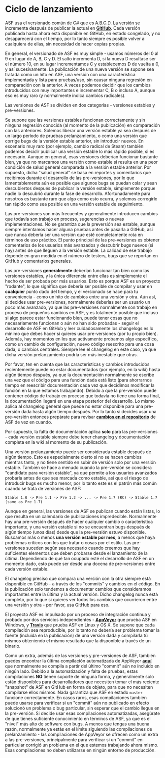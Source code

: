 # Ciclo de lanzamiento

ASF usa el versionado común de C# que es A.B.C.D. La versión se incrementa después de publicar la actual en **[GitHub](https://github.com/JustArchiNET/ArchiSteamFarm/releases)**. Cada versión publicada hasta ahora está disponible en GitHub, en estado congelado, y no desaparecerá con el tiempo, por lo tanto siempre es posible volver a cualquiera de ellas, sin necesidad de hacer copias propias.

En general, el versionado de ASF es muy simple - usamos números del 0 al 9 en lugar de A, B, C y D. El salto incrementa D, si la nueva D resultase ser el número 10, en su lugar incrementamos C y establecemos D de vuelta a 0, y así sucesivamente. La publicación de una nueva versión se supone sea tratada como un hito en ASF, una versión con una característica implementada y lista para pruebas/uso, sin causar ninguna regresión en comparación con la anterior. A veces podemos decidir que los cambios introducidos con muy importantes e incrementar C, B o incluso A, aunque eso es muy raro (y normalmente indica cambios radicales).

Las versiones de ASF se dividen en dos categorías - versiones estables y pre-versiones.

Se supone que las versiones estables funcionan correctamente y sin ninguna regresión conocida (al momento de la publicación) en comparación con las anteriores. Solemos liberar una versión estable ya sea después de un largo período de pruebas prelanzamiento, o como una versión que corrige bugs de la versión estable anterior, sin introducir nuevos. En escenario muy raro (por ejemplo, cambio radical de Steam) también podemos decidir publicar una versión estable lo más rápido posible, si es necesario. Aunque en general, esas versiones deberían funcionar bastante bien, ya que no marcamos una versión como estable si resulta en una peor condición de salud general comparada a la versión estable anterior. Por supuesto, dicha "salud general" se basa en reportes y comentarios que recibimos durante el desarrollo de las pre-versiones, por lo que lamentablemente aún es posible que algunos bugs se puedan colar y sean descubiertos después de publicar la versión estable, simplemente porque nadie lo descubrió durante la fase de desarrollo. Afortunadamente para nosotros es bastante raro que algo como esto ocurra, y solemos corregirlo tan rápido como sea posible en una versión estable de seguimiento.

Las pre-versiones son más frecuentes y generalmente introducen cambios que todavía son trabajo en proceso, sugerencias o nuevas implementaciones. No se garantiza que la preversión sea estable, aunque siempre intentamos hacer alguna pruebas antes de pasarla a GitHub, así que nunca debería ser una versión que esté completamente rota en términos de uso práctico. El punto principal de las pre-versiones es obtener comentarios de los usuarios más avanzados y descubrir bugs nuevos (si hay) antes de que lleguen a la versión estable. La calidad de ese trabajo depende en gran medida en el número de testers, bugs que se reportan en GitHub y comentarios generales.

Las pre-versiones **generalmente** deberían funcionar tan bien como las versiones estables, y la única diferencia entre ellas es simplemente el hecho de ser probada por más usuarios. Esto es porque ASF es un proyecto "rodante", lo que significa que debería ser posible de compilar y usar en **cualquier** punto dado del tiempo, y el versionado se hace para tu conveniencia - como un hito de cambios entre una versión y otra. Aún así, si decides usar pre-versiones, normalmente deberías ser un usuario un poco más avanzado, ya que las pre-versiones normalmente son trabajo en proceso de pequeños cambios en ASF, y es totalmente posible que incluso si algo parece estar funcionando bien, puede tener cosas que no necesariamente funcionan o aún no han sido probadas - seguir el desarrollo de ASF en GitHub y leer cuidadosamente los changelogs es lo mínimo que debes hacer si quieres usar pre-versiones (por tu propio bien). Además, hay momentos en los que activamente probamos algo específico, como un cambio de configuración, nuevo código reescrito para una cosa dada, o cambios centrales. Siempre lee el changelog en este caso, ya que dicha versión prelanzamiento podría ser más inestable que otras.

Por favor, ten en cuenta que las características y cambios introducidos recientemente puede no estar documentados (por ejemplo, en la wiki) hasta algún tiempo después, ya que la documentación normalmente se escribe una vez que el código para una función dada está listo (para ahorrarnos tiempo en reescribir documentación cada vez que decidimos modificar la función en la que estamos trabajando). Debido a que la pre-versión puede contener código de trabajo en proceso que todavía no tiene una forma final, la documentación llegará en una etapa posterior del desarrollo. Lo mismo aplica al changelog general que puede no estar disponible para una pre-versión dada hasta algún tiempo después. Por lo tanto si decides usar una pre-versión entonces prepárate para revisar **[cambios en el repositorio](https://github.com/JustArchiNET/ArchiSteamFarm/commits/master)** de ASF de vez en cuando.

Por supuesto, la falta de documentación aplica **solo** para las pre-versiones - cada versión estable siempre debe tener changelog y documentación completa en la wiki al momento de su publicación.

Una versión prelanzamiento puede ser considerada estable después de algún tiempo. Esto es especialmente cierto si no se hacen cambios mientras tanto, y no tiene sentido en subir de versión solo por una versión estable. También se hace a menudo cuando la pre-versión se considera "candidato para versión estable", ya que permite a los usuarios avanzados probarla antes de que sea marcada como estable, así que el riesgo de introducir bugs es mucho menor, por lo tanto este es el patrón más común cuando se trata de versiones de ASF:

    Stable 1.0 -> Pre 1.1 -> Pre 1.2 -> ... -> Pre 1.7 (RC) -> Stable 1.7 (same as Pre 1.7)
    

Aunque en general, las versiones de ASF se publican cuando están listas, lo que resulta en un calendario de publicaciones impredecible. Normalmente hay una pre-versión después de hacer cualquier cambio o característica importante, y una versión estable si no se encuentran bugs después de algún tiempo (unos días) desde que la pre-versión estuvo disponible. Buscamos más o menos **una versión estable por mes**, a menos que haya problemas críticos con los que tratar o cosas por el estilo. Las pre-versiones suceden según sea necesario cuando creemos que hay suficientes elementos que deben probarse desde el lanzamiento de la última. Dependiendo de qué tan ocupado esté el desarrollo de ASF en un momento dado, esto puede ser desde una docena de pre-versiones entre cada versión estable.

El changelog preciso que compara una versión con la otra siempre está disponible en GitHub - a través de los "commits" y cambios en el código. En la publicación solo tendemos a documentar cambios que consideramos importantes entre la última y la actual versión. Dicho changelog nunca está completo, por lo que si quieres ver todos los cambios que ocurrieron entre una versión y otra - por favor, usa GitHub para eso.

El proyecto ASF es impulsado por un proceso de integración continua y probado por dos servicios independientes - **[AppVeyor](https://ci.appveyor.com/project/JustArchi/ArchiSteamFarm)** que prueba ASF en Windows, y **[Travis](https://travis-ci.com/JustArchiNET/ArchiSteamFarm)** que prueba ASF en Linux y OS X. Se supone que cada compilación sea reproducible, por lo tanto no debería ser problema tomar la fuente (incluida en la publicación) de una versión dada y compilarla tú mismos obteniendo el mismo resultado que la disponible a través de un binario.

Como un extra, además de las versiones y pre-versiones de ASF, también puedes encontrar la última compilación automatizada de AppVeyor **[aquí](https://ci.appveyor.com/project/JustArchi/ArchiSteamFarm)** que normalmente se compila a partir del último "commit" aún no incluido en ningún lado. Debido a la automatización y falta de pruebas, estas compilaciones **NO** tienen soporte de ninguna forma, y generalmente solo están disponibles para desarrolladores que necesiten tomar el más reciente "snapshot" de ASF en GitHub en forma de objeto, para que no necesiten compilarse ellos mismos. Nada garantiza que ASF en estado `master` funcione correctamente. En casos raros, esas compilaciones también puede usarse para verificar si un "commit" aún no publicado en efecto solucionó un problema o bug particular, sin esperar que el cambio llegue en la pre-versión. Si decide usar esas compilaciones automatizadas, asegúrate de que tienes suficiente conocimiento en términos de ASF, ya que es el "nivel" más alto de software con bugs. A menos que tengas una buena razón, normalmente ya estás en el límite siguiendo las compilaciones de prelanzamiento - las compilaciones de AppVeyor se ofrecen como un extra a las pre-versiones, principalmente para verificar si un "commit" en particular corrigió un problema en el que estemos trabajando ahora mismo. Esas compilaciones no deben utilizarse en ningún entorno de producción.